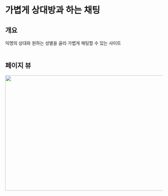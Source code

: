 # 가볍게 상대방과 하는 채팅

## 개요
익명의 상대와 원하는 성별을 골라 가볍게 채팅할 수 있는 사이트
<br></br>
## 페이지 뷰
<img src="https://user-images.githubusercontent.com/58844618/137465993-dd82d2d1-1e64-4039-b28e-ef122283cd4a.png"  width="700" height="370">

